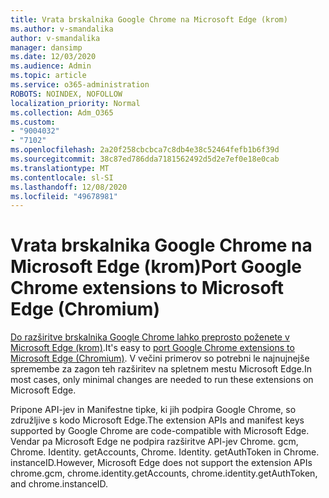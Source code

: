 ```yaml
---
title: Vrata brskalnika Google Chrome na Microsoft Edge (krom)
ms.author: v-smandalika
author: v-smandalika
manager: dansimp
ms.date: 12/03/2020
ms.audience: Admin
ms.topic: article
ms.service: o365-administration
ROBOTS: NOINDEX, NOFOLLOW
localization_priority: Normal
ms.collection: Adm_O365
ms.custom:
- "9004032"
- "7102"
ms.openlocfilehash: 2a20f258cbcbca7c8db4e38c52464fefb1b6f39d
ms.sourcegitcommit: 38c87ed786dda7181562492d5d2e7ef0e18e0cab
ms.translationtype: MT
ms.contentlocale: sl-SI
ms.lasthandoff: 12/08/2020
ms.locfileid: "49678981"
---
```

# <a name="port-google-chrome-extensions-to-microsoft-edge-chromium"></a><span data-ttu-id="44b4d-102">Vrata brskalnika Google Chrome na Microsoft Edge (krom)</span><span class="sxs-lookup"><span data-stu-id="44b4d-102">Port Google Chrome extensions to Microsoft Edge (Chromium)</span></span>

<span data-ttu-id="44b4d-103">[Do razširitve brskalnika Google Chrome lahko preprosto poženete v Microsoft Edge (krom)](https://docs.microsoft.com/microsoft-edge/extensions-chromium/developer-guide/port-chrome-extension).</span><span class="sxs-lookup"><span data-stu-id="44b4d-103">It's easy to [port Google Chrome extensions to Microsoft Edge (Chromium)](https://docs.microsoft.com/microsoft-edge/extensions-chromium/developer-guide/port-chrome-extension).</span></span> <span data-ttu-id="44b4d-104">V večini primerov so potrebni le najnujnejše spremembe za zagon teh razširitev na spletnem mestu Microsoft Edge.</span><span class="sxs-lookup"><span data-stu-id="44b4d-104">In most cases, only minimal changes are needed to run these extensions on Microsoft Edge.</span></span>

<span data-ttu-id="44b4d-105">Pripone API-jev in Manifestne tipke, ki jih podpira Google Chrome, so združljive s kodo Microsoft Edge.</span><span class="sxs-lookup"><span data-stu-id="44b4d-105">The extension APIs and manifest keys supported by Google Chrome are code-compatible with Microsoft Edge.</span></span> <span data-ttu-id="44b4d-106">Vendar pa Microsoft Edge ne podpira razširitve API-jev Chrome. gcm, Chrome. Identity. getAccounts, Chrome. Identity. getAuthToken in Chrome. instanceID.</span><span class="sxs-lookup"><span data-stu-id="44b4d-106">However, Microsoft Edge does not support the extension APIs chrome.gcm, chrome.identity.getAccounts, chrome.identity.getAuthToken, and chrome.instanceID.</span></span>